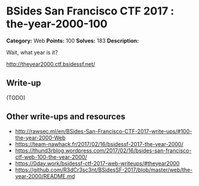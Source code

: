 # BSides San Francisco CTF 2017 : the-year-2000-100

**Category:** Web
**Points:** 100
**Solves:** 183
**Description:**

Wait, what year is it?

<http://theyear2000.ctf.bsidessf.net/>


## Write-up

(TODO)

## Other write-ups and resources

* http://rawsec.ml/en/BSides-San-Francisco-CTF-2017-write-ups/#100-the-year-2000-Web
* https://team-nawhack.fr/2017/02/16/bsidessf-2017-the-year-2000/
* https://thund3rblog.wordpress.com/2017/02/16/bsides-san-francisco-ctf-web-100-the-year-2000/
* https://0day.work/bsidessf-ctf-2017-web-writeups/#theyear2000
* https://github.com/R3dCr3sc3nt/BSidesSF-2017/blob/master/web/the-year-2000/README.md
